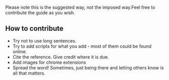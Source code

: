 Please note this is the suggested way, not the imposed way.Feel free to contribute the guide as you wish.

## How to contribute

- Try not to use long sentences.
- Try to add scripts for what you add - most of them could be found online.
- Cite the reference. Give credit where it is due.
- Add images for chrome extensions
- Spread the word! Sometimes, just being there and letting others know is all that matters.
